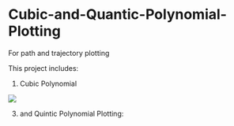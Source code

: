 # Cubic-and-Quantic-Polynomial-Plotting
 For path and trajectory plotting

This project includes:
1. Cubic Polynomial
<image src="image/cubic_plt.png">


 
 
 
3. and Quintic Polynomial Plotting:
 
